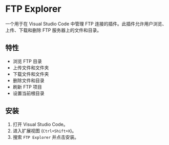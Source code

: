 # FTP Explorer

一个用于在 Visual Studio Code 中管理 FTP 连接的插件。此插件允许用户浏览、上传、下载和删除 FTP 服务器上的文件和目录。

## 特性

- 浏览 FTP 目录
- 上传文件和文件夹
- 下载文件和文件夹
- 删除文件和目录
- 刷新 FTP 项目
- 设置当前根目录

## 安装

1. 打开 Visual Studio Code。
2. 进入扩展视图 (`Ctrl+Shift+X`)。
3. 搜索 `FTP Explorer` 并点击安装。